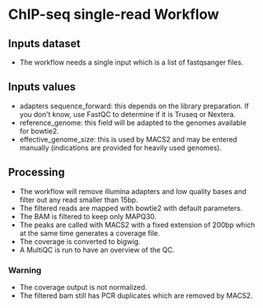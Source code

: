 # ChIP-seq single-read Workflow

## Inputs dataset

- The workflow needs a single input which is a list of fastqsanger files.

## Inputs values

- adapters sequence_forward: this depends on the library preparation. If you don't know, use FastQC to determine if it is Truseq or Nextera.
- reference_genome: this field will be adapted to the genomes available for bowtie2.
- effective_genome_size: this is used by MACS2 and may be entered manually (indications are provided for heavily used genomes).

## Processing

- The workflow will remove illumina adapters and low quality bases and filter out any read smaller than 15bp.
- The filtered reads are mapped with bowtie2 with default parameters.
- The BAM is filtered to keep only MAPQ30.
- The peaks are called with MACS2 with a fixed extension of 200bp which at the same time generates a coverage file.
- The coverage is converted to bigwig.
- A MultiQC is run to have an overview of the QC.

### Warning

- The coverage output is not normalized.
- The filtered bam still has PCR duplicates which are removed by MACS2.

